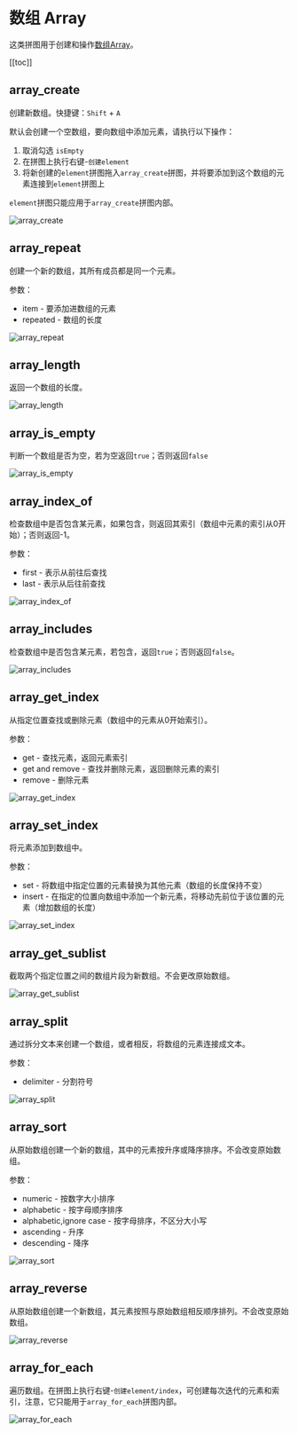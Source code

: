 # 数组 Array

这类拼图用于创建和操作[数组Array](https://developer.mozilla.org/zh-CN/docs/Web/JavaScript/Reference/Global_Objects/Array)。

[[toc]]

## array_create

创建新数组。快捷键：`Shift` + `A`

默认会创建一个空数组，要向数组中添加元素，请执行以下操作：
1. 取消勾选 `isEmpty`
2. 在拼图上执行右键-`创建element`
3. 将新创建的`element`拼图拖入`array_create`拼图，并将要添加到这个数组的元素连接到`element`拼图上

`element`拼图只能应用于`array_create`拼图内部。

![array_create](/imgs/blocks/array_create.png)

## array_repeat

创建一个新的数组，其所有成员都是同一个元素。

参数：
- item - 要添加进数组的元素
- repeated - 数组的长度

![array_repeat](/imgs/blocks/array_repeat.png)

## array_length

返回一个数组的长度。

![array_length](/imgs/blocks/array_length.png)

## array_is_empty

判断一个数组是否为空，若为空返回`true`；否则返回`false`

![array_is_empty](/imgs/blocks/array_is_empty.png)

## array_index_of

检查数组中是否包含某元素，如果包含，则返回其索引（数组中元素的索引从0开始）；否则返回-1。

参数：
- first - 表示从前往后查找
- last - 表示从后往前查找

![array_index_of](/imgs/blocks/array_index_of.png)

## array_includes

检查数组中是否包含某元素，若包含，返回`true`；否则返回`false`。

![array_includes](/imgs/blocks/array_includes.png)

## array_get_index

从指定位置查找或删除元素（数组中的元素从0开始索引）。

参数：
- get - 查找元素，返回元素索引
- get and remove - 查找并删除元素，返回删除元素的索引
- remove - 删除元素

![array_get_index](/imgs/blocks/array_get_index.png)

## array_set_index

将元素添加到数组中。

参数：
- set - 将数组中指定位置的元素替换为其他元素（数组的长度保持不变）
- insert - 在指定的位置向数组中添加一个新元素，将移动先前位于该位置的元素（增加数组的长度）

![array_set_index](/imgs/blocks/array_set_index.png)

## array_get_sublist

截取两个指定位置之间的数组片段为新数组。不会更改原始数组。

![array_get_sublist](/imgs/blocks/array_get_sublist.png)

## array_split

通过拆分文本来创建一个数组，或者相反，将数组的元素连接成文本。

参数：
- delimiter - 分割符号

![array_split](/imgs/blocks/array_split.png)

## array_sort

从原始数组创建一个新的数组，其中的元素按升序或降序排序。不会改变原始数组。

参数：
- numeric - 按数字大小排序
- alphabetic - 按字母顺序排序
- alphabetic,ignore case - 按字母排序，不区分大小写
- ascending - 升序
- descending - 降序

![array_sort](/imgs/blocks/array_sort.png)

## array_reverse

从原始数组创建一个新数组，其元素按照与原始数组相反顺序排列。不会改变原始数组。

![array_reverse](/imgs/blocks/array_reverse.png)

## array_for_each

遍历数组。在拼图上执行右键-`创建element/index`，可创建每次迭代的元素和索引，注意，它只能用于`array_for_each`拼图内部。

![array_for_each](/imgs/blocks/array_for_each.png)

